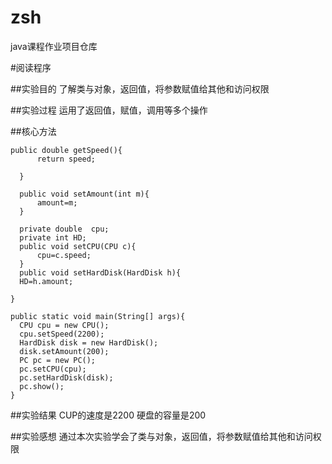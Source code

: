 # zsh
java课程作业项目仓库

#阅读程序

##实验目的
  了解类与对象，返回值，将参数赋值给其他和访问权限

##实验过程
  运用了返回值，赋值，调用等多个操作

##核心方法
  ```
  public double getSpeed(){
		return speed;
		
	}
  ```
  ```
  	public void setAmount(int m){
		amount=m;
	}
  ```
  ```
  	private double  cpu;
	private int HD;
	public void setCPU(CPU c){
		cpu=c.speed;
	}
	public void setHardDisk(HardDisk h){
	HD=h.amount;

}
  ```
  ```
  public static void main(String[] args){
	CPU cpu = new CPU();
	cpu.setSpeed(2200);
	HardDisk disk = new HardDisk();
	disk.setAmount(200);
	PC pc = new PC();
	pc.setCPU(cpu);
	pc.setHardDisk(disk);
	pc.show();
}
  ```
##实验结果
CUP的速度是2200
硬盘的容量是200


##实验感想
通过本次实验学会了类与对象，返回值，将参数赋值给其他和访问权限
